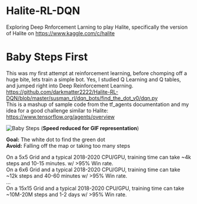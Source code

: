 # Halite-RL-DQN
Exploring Deep Rnforcement Larning to play Halite, specifically the version of Halite on https://www.kaggle.com/c/halite

# Baby Steps First
This was my first attempt at reinforcement learning, before chomping off a huge bite, lets train a simple bot. Yes, 
I studied Q Learning and Q tables, and jumped right into  Deep Reinforcement Learning.  
https://github.com/darkmatter2222/Halite-RL-DQN/blob/master/susman_rl/dqn_bots/find_the_dot_v0/dqn.py  
This is a mashup of sample code from the tf_agents documentation and my idea for a good challenge similar to Halite:  
https://www.tensorflow.org/agents/overview  
  
![Baby Steps]( https://imgur.com/7TEi2NT.gif) (**Speed reduced for GIF representation**)  
  
**Goal:** The white dot to find the green dot  
**Avoid:** Falling off the map or taking too many steps  

On a 5x5 Grid and a typical 2018-2020 CPU/GPU, training time can take ~4k steps and 10-15 minutes. w/ >95% Win rate.    
On a 6x6 Grid and a typical 2018-2020 CPU/GPU, training time can take ~12k steps and 40-60 minutes w/ >95% Win rate.  
...  
On a 15x15 Grid and a typical 2018-2020 CPU/GPU, training time can take ~10M-20M steps and 1-2 days w/ >95% Win rate.  








